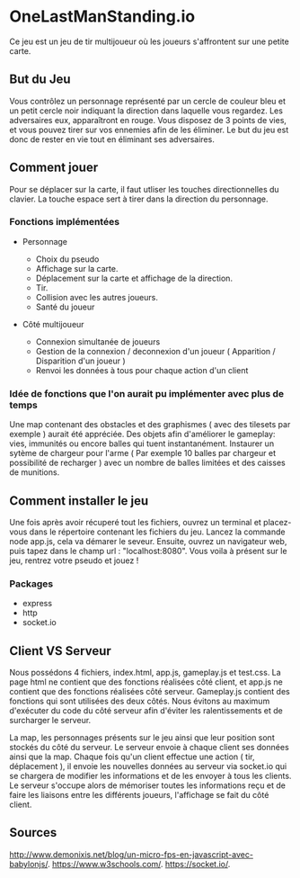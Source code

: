 # OneLastManStanding.io

Ce jeu est un jeu de tir multijoueur où les joueurs s'affrontent sur une petite carte.

## But du Jeu

  Vous contrôlez un personnage représenté par un cercle de couleur bleu et un petit cercle noir indiquant la direction dans laquelle vous regardez. Les adversaires eux, apparaîtront en rouge. Vous disposez de 3 points de vies, et vous pouvez tirer sur vos ennemies afin de les éliminer. Le but du jeu est donc de rester en vie tout en éliminant ses adversaires.

## Comment jouer

  Pour se déplacer sur la carte, il faut utliser les touches directionnelles du clavier. La touche espace sert à tirer dans la direction du personnage.

### Fonctions implémentées

* Personnage
    * Choix du pseudo
    * Affichage sur la carte.
    * Déplacement sur la carte et affichage de la direction.
    * Tir.
    * Collision avec les autres joueurs.
    * Santé du joueur
  
 * Côté multijoueur
    * Connexion simultanée de joueurs
    * Gestion de la connexion / deconnexion d'un joueur ( Apparition / Disparition d'un joueur )
    * Renvoi les données à tous pour chaque action d'un client
    
 ### Idée de fonctions que l'on aurait pu implémenter avec plus de temps
 
  Une map contenant des obstacles et des graphismes ( avec des tilesets par exemple ) aurait été appréciée.
  Des objets afin d'améliorer le gameplay: vies, immunités ou encore balles qui tuent instantanément.
  Instaurer un sytème de chargeur pour l'arme ( Par exemple 10 balles par chargeur et possibilité de recharger ) avec un nombre de balles limitées et des caisses de munitions.
  
## Comment installer le jeu

Une fois après avoir récuperé tout les fichiers, ouvrez un terminal et placez-vous dans le répertoire contenant les fichiers du jeu.
Lancez la commande node app.js, cela va démarer le seveur. Ensuite, ouvrez un navigateur web, puis tapez dans le champ url : "localhost:8080".
Vous voila à présent sur le jeu, rentrez votre pseudo et jouez !

### Packages

* express 
* http
* socket.io

## Client VS Serveur

Nous possédons 4 fichiers, index.html, app.js, gameplay.js et test.css.
La page html ne contient que des fonctions réalisées côté client, et app.js ne contient que des fonctions réalisées côté serveur.
Gameplay.js contient des fonctions qui sont utilisées des deux côtés. Nous évitons au maximum d'exécuter du code du côté serveur afin d'éviter les ralentissements et de surcharger le serveur.

La map, les personnages présents sur le jeu ainsi que leur position sont stockés du côté du serveur. Le serveur envoie à chaque client ses données ainsi que la map. Chaque fois qu'un client effectue une action ( tir, déplacement ), il envoie les nouvelles données au serveur via socket.io qui se chargera de modifier les informations et de les envoyer à tous les clients.
Le serveur s'occupe alors de mémoriser toutes les informations reçu et de faire les liaisons entre les différents joueurs, l'affichage se fait du côté client.

## Sources
 http://www.demonixis.net/blog/un-micro-fps-en-javascript-avec-babylonjs/.
 https://www.w3schools.com/.
 https://socket.io/.
